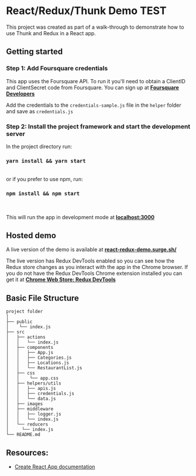 # React/Redux/Thunk Demo TEST

This project was created as part of a walk-through to demonstrate how to use Thunk and Redux in a React app.

## Getting started

### Step 1: Add Foursquare credentials

This app uses the Foursquare API. To run it you'll need to obtain a ClientID and ClientSecret code from Foursquare. You can sign up at **[Foursquare Developers](https://foursquare.com/developers/signup)**

Add the credentials to the `credentials-sample.js` file in the `helper` folder and save as `credentials.js`

### Step 2: Install the project framework and start the development server

In the project directory run:

### `yarn install && yarn start`

<br>
or if you prefer to use npm, run:

### `npm install && npm start`

<br>

This will run the app in development mode at **[localhost:3000](http://localhost:3000/)**

## Hosted demo

A live version of the demo is available at **[react-redux-demo.surge.sh/](http://react-redux-demo.surge.sh/)**

The live version has Redux DevTools enabled so you can see how the Redux store changes as you interact with the app in the Chrome browser. If you do not have the Redux DevTools Chrome extension installed you can get it at **[Chrome Web Store: Redux DevTools](https://chrome.google.com/webstore/detail/redux-devtools/lmhkpmbekcpmknklioeibfkpmmfibljd?hl=en)**

## Basic File Structure

```
project folder
│
├── public
│    └── index.js
├── src
│   ├── actions
│   │   └── index.js
│   ├── components
│   │   ├── App.js
│   │   ├── Categories.js
│   │   ├── Locations.js
│   │   └── RestaurantList.js
│   ├── css
│   │    └── app.css
│   ├── helpers/utils
│   │   ├── apis.js
│   │   ├── credentials.js
│   │   └── data.js
│   ├── images
│   ├── middleware
│   │   ├── logger.js
│   │   └── index.js
│   └── reducers
│     └── index.js
└── README.md
```

## Resources:

- [Create React App documentation](https://facebook.github.io/create-react-app/docs/getting-started)
